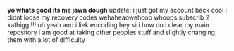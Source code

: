 **yo whats good its me jawn dough**
update: i just got my account back cool i didnt loose my recovery codes wehaheaowehooo whoops
subscrib 2 kathigg !!!
oh yeah and i liek encoding
hey siri how do i clear my main repository
i am good at taking other peoples stuff and slightly changing them with a lot of difficulty
